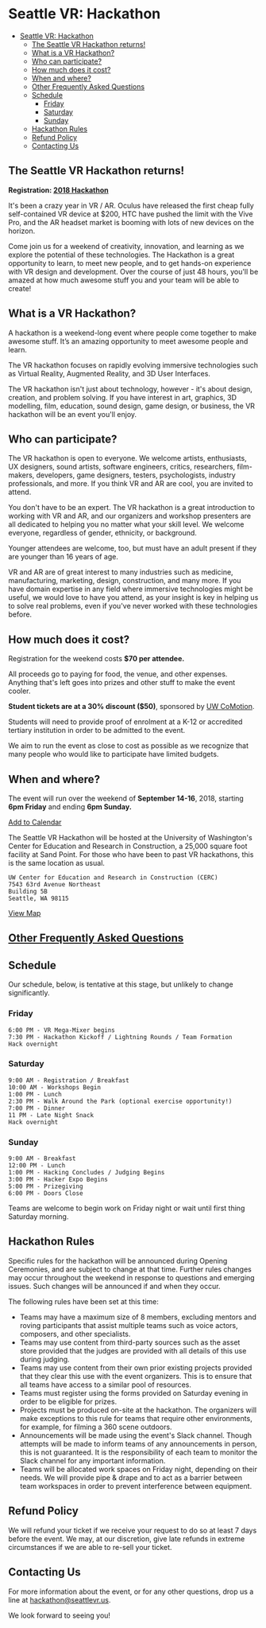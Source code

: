 # Seattle VR: Hackathon

- [Seattle VR: Hackathon](#seattle-vr-hackathon)
	- [The Seattle VR Hackathon returns!](#the-seattle-vr-hackathon-returns)
	- [What is a VR Hackathon?](#what-is-a-vr-hackathon)
	- [Who can participate?](#who-can-participate)
	- [How much does it cost?](#how-much-does-it-cost)
	- [When and where?](#when-and-where)
	- [Other Frequently Asked Questions](#other-frequently-asked-questions)
	- [Schedule](#schedule)
		- [Friday](#friday)
		- [Saturday](#saturday)
		- [Sunday](#sunday)
	- [Hackathon Rules](#hackathon-rules)
	- [Refund Policy](#refund-policy)
	- [Contacting Us](#contacting-us)

## The Seattle VR Hackathon returns!

**Registration: [2018 Hackathon](https://www.eventbrite.com/e/seattle-vr-ar-hackathon-2018-tickets-48215759635)**

It's been a crazy year in VR / AR. Oculus have released the first cheap fully self-contained VR device at $200, HTC have pushed the limit with the Vive Pro, and the AR headset market is booming with lots of new devices on the horizon.

Come join us for a weekend of creativity, innovation, and learning as we explore the potential of these technologies. The Hackathon is a great opportunity to learn, to meet new people, and to get hands-on experience with VR design and development. Over the course of just 48 hours, you'll be amazed at how much awesome stuff you and your team will be able to create!

## What is a VR Hackathon?
A hackathon is a weekend-long event where people come together to make awesome stuff. It’s an amazing opportunity to meet awesome people and learn.

The VR hackathon focuses on rapidly evolving immersive technologies such as Virtual Reality, Augmented Reality, and 3D User Interfaces.

The VR hackathon isn't just about technology, however - it's about design, creation, and problem solving. If you have interest in art, graphics, 3D modelling, film, education, sound design, game design, or business, the VR hackathon will be an event you'll enjoy.

## Who can participate?
The VR hackathon is open to everyone. We welcome artists, enthusiasts, UX designers, sound artists, software engineers, critics, researchers, film-makers, developers, game designers, testers, psychologists, industry professionals, and more. If you think VR and AR are cool, you are invited to attend.

You don't have to be an expert. The VR hackathon is a great introduction to working with VR and AR, and our organizers and workshop presenters are all dedicated to helping you no matter what your skill level. We welcome everyone, regardless of gender, ethnicity, or background.

Younger attendees are welcome, too, but must have an adult present if they are younger than 16 years of age. 

VR and AR are of great interest to many industries such as medicine, manufacturing, marketing, design, construction, and many more. If you have domain expertise in any field where immersive technologies might be useful, we would love to have you attend, as your insight is key in helping us to solve real problems, even if you've never worked with these technologies before.

## How much does it cost?
Registration for the weekend costs **$70 per attendee.**

All proceeds go to paying for food, the venue, and other expenses. Anything that's left goes into prizes and other stuff to make the event cooler.

**Student tickets are at a 30% discount ($50)**, sponsored by [UW CoMotion](https://comotion.uw.edu/). 

Students will need to provide proof of enrolment at a K-12 or accredited tertiary institution in order to be admitted to the event.

We aim to run the event as close to cost as possible as we recognize that many people who would like to participate have limited budgets.

## When and where?

The event will run over the weekend of **September 14-16**, 2018, starting **6pm Friday** and ending **6pm Sunday.**

[Add to Calendar](https://www.eventbrite.com/e/seattle-vr-ar-hackathon-2018-tickets-48215759635#add-to-calendar-modal)

The Seattle VR Hackathon will be hosted at the University of Washington's Center for Education and Research in Construction, a 25,000 square foot facility at Sand Point. For those who have been to past VR hackathons, this is the same location as usual.

	UW Center for Education and Research in Construction (CERC)
	7543 63rd Avenue Northeast
	Building 5B
	Seattle, WA 98115

[View Map](https://www.eventbrite.com/e/seattle-vr-ar-hackathon-2018-tickets-48215759635#map-target)



## [Other Frequently Asked Questions](FAQ.md)

## Schedule

Our schedule, below, is tentative at this stage, but unlikely to change significantly.

### Friday

	6:00 PM - VR Mega-Mixer begins
	7:30 PM - Hackathon Kickoff / Lightning Rounds / Team Formation
	Hack overnight

### Saturday

	9:00 AM - Registration / Breakfast
	10:00 AM - Workshops Begin
	1:00 PM - Lunch
	2:30 PM - Walk Around the Park (optional exercise opportunity!)
	7:00 PM - Dinner
	11 PM - Late Night Snack
	Hack overnight

### Sunday

	9:00 AM - Breakfast
	12:00 PM - Lunch
	1:00 PM - Hacking Concludes / Judging Begins
	3:00 PM - Hacker Expo Begins
	5:00 PM - Prizegiving
	6:00 PM - Doors Close

Teams are welcome to begin work on Friday night or wait until first thing Saturday morning.

## Hackathon Rules
Specific rules for the hackathon will be announced during Opening Ceremonies, and are subject to change at that time. Further rules changes may occur throughout the weekend in response to questions and emerging issues. Such changes will be announced if and when they occur.

The following rules have been set at this time:

- Teams may have a maximum size of 8 members, excluding mentors and roving participants that assist multiple teams such as voice actors, composers, and other specialists.
- Teams may use content from third-party sources such as the asset store provided that the judges are provided with all details of this use during judging.
- Teams may use content from their own prior existing projects provided that they clear this use with the event organizers. This is to ensure that all teams have access to a similar pool of resources.
- Teams must register using the forms provided on Saturday evening in order to be eligible for prizes.
- Projects must be produced on-site at the hackathon. The organizers will make exceptions to this rule for teams that require other environments, for example, for filming a 360 scene outdoors.
- Announcements will be made using the event's Slack channel. Though attempts will be made to inform teams of any announcements in person, this is not guaranteed. It is the responsibility of each team to monitor the Slack channel for any important information.
- Teams will be allocated work spaces on Friday night, depending on their needs. We will provide pipe & drape and to act as a barrier between team workspaces in order to prevent interference between equipment.

## Refund Policy
We will refund your ticket if we receive your request to do so at least 7 days before the event. We may, at our discretion, give late refunds in extreme circumstances if we are able to re-sell your ticket.

## Contacting Us
For more information about the event, or for any other questions, drop us a line at hackathon@seattlevr.us.

We look forward to seeing you!
